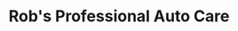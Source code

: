 ---
title: "Rob's Professional Auto Care"
url: /larchmont/robs-professional-auto-care/
shop: Autowerkstatt
---